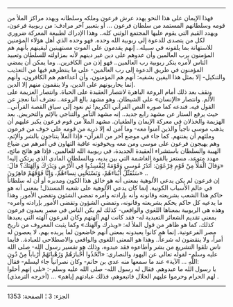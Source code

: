 ------------------------------------------------------------------------

فهذا الإيمان على هذا النحو يهدد عرش فرعون وملكه وسلطانه ويهدد مراكز
الملأ من قومه وسلطانهم المستمد من سلطان فرعون ... أو بتعبير آخر مرادف:
من ربوبية فرعون، ويهدد القيم التي يقوم عليها المجتمع الوثني كله.. وهذا
الإدراك لطبيعة المعركة ضروري لكل من يتصدى للدعوة إلى ربوبية الله وحده.
فهو وحده الذي أهل هؤلاء المؤمنين للاستهانة بما يلقونه في سبيله.. إنهم
يقدمون على الموت مستهينين ليقينهم بأنهم هم المؤمنون برب العالمين وأن
عدوهم على دين غير دينهم لأنه بمزاولته للسلطان وتعبيد الناس لأمره ينكر
ربوبية رب العالمين.. فهو إذن من الكافرين.. وما يمكن أن يمضي المؤمنون في
طريق الدعوة إلى رب العالمين- على ما ينتظرهم فيها من التعذيب والتنكيل-
إلا بمثل هذا اليقين بشقيه: أنهم هم المؤمنون، وأن أعداءهم هم الكافرون،
وأنهم إنما يحاربونهم على الدين، ولا ينقمون منهم إلا الدين.  
ونقف بعد ذلك أمام الروعة الباهرة لانتصار العقيدة على الحياة. وانتصار
العزيمة على الألم. وانتصار «الإنسان» على الشيطان. وهو مشهد بالغ الروعة..
نعترف أننا نعجز عن القول فيه. فندعه كما صوره النص القرآني الكريم! ثم
نعود إلى سياق القصة القرآني.. حيث يرفع الستار عن مشهد رابع جديد.. إنه
مشهد التآمر والتناجي بالإثم والتحريض. بعد الهزيمة والخذلان في معركة
الإيمان والطغيان. مشهد الملأ من قوم فرعون يكبر عليهم أن يذهب موسى ناجياً
والذين آمنوا معه- وما آمن له إلا ذرية من قومه على خوف من فرعون وملئهم أن
يفتنهم. كما جاء في موضع آخر من القرآن- فإذا الملأ يتناجون بالشر والإثم،
وهم يهيجون فرعون على موسى ومن معه ويخوفونه عاقبة التهاون في أمرهم من
ضياع الهيبة والسلطان باستشراء العقيدة الجديدة، في ربوبية الله للعالمين.
فإذا هو هائج مائج، مهدد متوعد، مستعز بالقوة الغاشمة التي بين يديه،
وبالسلطان المادي الذي يرتكن إليه! «وَقالَ الْمَلَأُ مِنْ قَوْمِ فِرْعَوْنَ: أَتَذَرُ مُوسى
وَقَوْمَهُ لِيُفْسِدُوا فِي الْأَرْضِ وَيَذَرَكَ وَآلِهَتَكَ؟ قالَ: سَنُقَتِّلُ أَبْناءَهُمْ، وَنَسْتَحْيِي نِساءَهُمْ،
وَإِنَّا فَوْقَهُمْ قاهِرُونَ» ..  
إن فرعون لم يكن يدعي الألوهية بمعنى أنه هو خالق هذا الكون ومدبره أو أن
له سلطاناً في عالم الأسباب الكونية. إنما كان يدعي الألوهية على شعبه
المستذل! بمعنى أنه هو حاكم هذا الشعب بشريعته وقانونه وأنه بإرادته وأمره
تمضي الشئون وتقضى الأمور. وهذا ما يدعيه كل حاكم يحكم بشريعته وقانونه،
وتمضي الشؤون وتقضى الأمور بإرادته وأمره- وهذه هي الربوبية بمعناها اللغوي
والواقعي- كذلك لم يكن الناس في مصر يعبدون فرعون بمعنى تقديم الشعائر
التعبدية له- فقد كانت لهم آلهتهم وكان لفرعون آلهته التي يعبدها كذلك، كما
هو ظاهر من قول الملأ له: «ويذرك وآلهتك» وكما يثبت المعروف من تاريخ مصر
الفرعونية. إنما هم كانوا يعبدونه بمعنى أنهم خاضعون لما يريده بهم، لا
يعصون له أمراً، ولا ينقضون له شرعاً.. وهذا هو المعنى اللغوي والواقعي
والاصطلاحي للعبادة.. فأيما ناس تلقوا التشريع من بشر وأطاعوه فقد عبدوه،
وذلك هو تفسير رسول الله- صلى الله عليه وسلم- لقوله تعالى عن اليهود
والنصارى: «اتَّخَذُوا أَحْبارَهُمْ وَرُهْبانَهُمْ أَرْباباً مِنْ دُونِ اللَّهِ ... الآية» عند ما
سمعها منه عدي بن حاتم- وكان نصرانياً جاء ليسلم- فقال:  
يا رسول الله ما عبدوهم. فقال له رسول الله- صلى الله عليه وسلم-: «بلى
إنهم أحلوا لهم الحرام وحرموا عليهم الحلال فاتبعوهم، فذلك عبادتهم إياهم»
... (أخرجه الترمذي) .

------------------------------------------------------------------------

الجزء: 3 ¦ الصفحة: 1353
